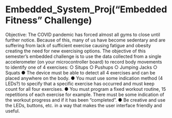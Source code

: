 # Embedded_System_Proj(“Embedded Fitness” Challenge)

Objective:
The COVID pandemic has forced almost all gyms to close until further notice. Because
of this, many of us have become sedentary and are suffering from lack of sufficient
exercise causing fatigue and obesity creating the need for new exercising options. The
objective of this semester’s embedded challenge is to use the data collected from a
single accelerometer (on your microcontroller board) to record body movements to
identify one of 4 exercises:
○ Situps
○ Pushups
○ Jumping Jacks
○ Squats
● The device must be able to detect all 4 exercises and can be placed anywhere
on the body.
● You must use some indication method (4 LEDs?) to specify that a specific
exercise has occurred and must keep count for all four exercises.
● You must program a fixed workout routine, 15 repetitions of each exercise for
example. There must be some indication of the workout progress and if it has
been “completed”.
● Be creative and use the LEDs, buttons, etc. in a way that makes the user
interface friendly and useful.
